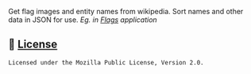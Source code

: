 Get flag images and entity names from wikipedia. Sort names and other data in JSON for use. 
*Eg. in [Flags](https://github.com/aftly/Flags) application*

## 🔖 [License](https://github.com/aftly/flag-data-scripts/blob/main/LICENSE)
```
Licensed under the Mozilla Public License, Version 2.0.
```
